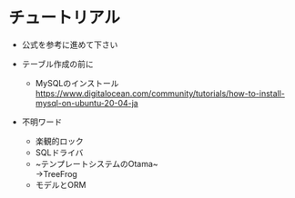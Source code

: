 # チュートリアル

- 公式を参考に進めて下さい

- テーブル作成の前に
  - MySQLのインストール<br>
  https://www.digitalocean.com/community/tutorials/how-to-install-mysql-on-ubuntu-20-04-ja

- 不明ワード
  - 楽観的ロック
  - SQLドライバ
  - ~テンプレートシステムのOtama~<br>
  →TreeFrog
  - モデルとORM
